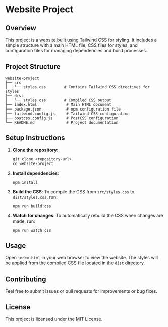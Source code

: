 # Website Project

## Overview
This project is a website built using Tailwind CSS for styling. It includes a simple structure with a main HTML file, CSS files for styles, and configuration files for managing dependencies and build processes.

## Project Structure
```
website-project
├── src
│   └── styles.css        # Contains Tailwind CSS directives for styles
├── dist
│   └── styles.css        # Compiled CSS output
├── index.html             # Main HTML document
├── package.json           # npm configuration file
├── tailwind.config.js     # Tailwind CSS configuration
├── postcss.config.js      # PostCSS configuration
└── README.md              # Project documentation
```

## Setup Instructions
1. **Clone the repository**:
   ```
   git clone <repository-url>
   cd website-project
   ```

2. **Install dependencies**:
   ```
   npm install
   ```

3. **Build the CSS**:
   To compile the CSS from `src/styles.css` to `dist/styles.css`, run:
   ```
   npm run build:css
   ```

4. **Watch for changes**:
   To automatically rebuild the CSS when changes are made, run:
   ```
   npm run watch:css
   ```

## Usage
Open `index.html` in your web browser to view the website. The styles will be applied from the compiled CSS file located in the `dist` directory.

## Contributing
Feel free to submit issues or pull requests for improvements or bug fixes.

## License
This project is licensed under the MIT License.